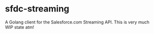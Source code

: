 # sfdc-streaming
A Golang client for the Salesforce.com Streaming API.  This is very much WIP state atm!
